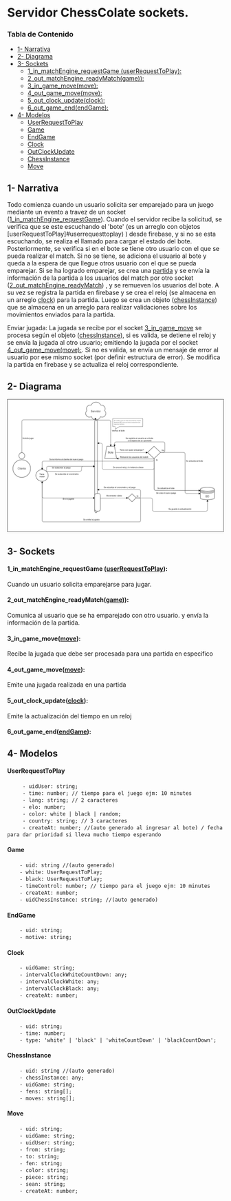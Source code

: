 # Servidor ChessColate sockets.<!-- omit in toc -->

### Tabla de Contenido<!-- omit in toc -->

- [1- Narrativa](#1--narrativa)
- [2- Diagrama](#2--diagrama)
- [3- Sockets](#3--sockets)
    - [1_in_matchEngine_requestGame (userRequestToPlay):](#1_in_matchengine_requestgame-userrequesttoplay)
    - [2_out_matchEngine_readyMatch(game)):](#2_out_matchengine_readymatchgame)
    - [3_in_game_move(move):](#3_in_game_movemove)
    - [4_out_game_move(move):](#4_out_game_movemove)
    - [5_out_clock_update(clock):](#5_out_clock_updateclock)
    - [6_out_game_end(endGame):](#6_out_game_endendgame)
- [4- Modelos](#4--modelos)
    - [UserRequestToPlay](#userrequesttoplay)
    - [Game](#game)
    - [EndGame](#endgame)
    - [Clock](#clock)
    - [OutClockUpdate](#outclockupdate)
    - [ChessInstance](#chessinstance)
    - [Move](#move)



## 1- Narrativa

Todo comienza cuando un usuario solicita ser emparejado para un juego mediante un evento a travez de un socket ([1_in_matchEngine_requestGame](#1_in_matchengine_requestgame-userrequesttoplay)). 
Cuando el servidor recibe la solicitud, se verifica que se este escuchando el 'bote' (es un arreglo con objetos [userRequestToPlay]#userrequesttoplay) ) desde firebase, y si no se esta escuchando, se realiza el llamado para cargar el estado del bote. Posteriormente,
se verifica si en el bote se tiene otro usuario con el que se pueda realizar el match. Si no se tiene, se adiciona el usuario al bote y queda a la espera de que llegue otros usuario con el que se pueda emparejar. Si se ha logrado emparejar, se crea una [partida](#game) y se envía la información de la partida a los  usuarios del match por otro socket ([2_out_matchEngine_readyMatch](#2_out_matchengine_readymatchgame)) , y se remueven los usuarios del bote.
A su vez se registra la partida en firebase y se crea el reloj (se almacena en un arreglo [clock](#clock)) para la partida.
Luego se crea un objeto ([chessInstance](#chessinstance)) que se almacena en un arreglo para realizar validaciones sobre los movimientos enviados para la partida.

Enviar jugada:
La jugada se recibe por el socket [3_in_game_move](#3_in_game_movemove) se procesa según el objeto ([chessInstance](#chessinstance)), si es valida, se detiene el reloj y se envía la jugada al otro usuario; emitiendo la jugada por el socket [4_out_game_move(move):](#4_out_game_movemove). Si no es valida, se envía un mensaje de error al usuario por ese mismo socket (por definir estructura de error).
Se modifica la partida en firebase y se actualiza el reloj correspondiente.

## 2- Diagrama
![Sockets diagrama](./docs/imgs/sockets_diagram.png "Socket diagram")


## 3- Sockets
#### 1_in_matchEngine_requestGame ([userRequestToPlay](#userrequesttoplay)): 
Cuando un usuario solicita emparejarse para jugar.

#### 2_out_matchEngine_readyMatch([game](#game))):
Comunica al usuario que se ha emparejado con otro usuario. y envía la información de la partida.

#### 3_in_game_move([move](#move)):
Recibe la jugada que debe ser procesada para una partida en especifico

#### 4_out_game_move([move](#move)):
Emite una jugada realizada en una partida

#### 5_out_clock_update([clock](#outclockupdate)):
Emite la actualización del tiempo en un reloj

#### 6_out_game_end([endGame](#endgame)):




## 4- Modelos

#### UserRequestToPlay
```
     - uidUser: string;
     - time: number; // tiempo para el juego ejm: 10 minutes
     - lang: string; // 2 caracteres
     - elo: number;
     - color: white | black | random;
     - country: string; // 3 caracteres
     - createAt: number; //(auto generado al ingresar al bote) / fecha para dar prioridad si lleva mucho tiempo esperando
```

#### Game 
```
    - uid: string //(auto generado)
    - white: UserRequestToPlay;
    - black: UserRequestToPlay;
    - timeControl: number; // tiempo para el juego ejm: 10 minutes
    - createAt: number;
    - uidChessInstance: string; //(auto generado)
```

#### EndGame
```
    - uid: string;
    - motive: string;
```

#### Clock
```
    - uidGame: string;
    - intervalClockWhiteCountDown: any;
    - intervalClockWhite: any;
    - intervalClockBlack: any;
    - createAt: number;
```

#### OutClockUpdate
```
    - uid: string;
    - time: number;
    - type: 'white' | 'black' | 'whiteCountDown' | 'blackCountDown';
```


#### ChessInstance
```
    - uid: string //(auto generado)
    - chessInstance: any;
    - uidGame: string;
    - fens: string[];
    - moves: string[];
```

#### Move
```
    - uid: string;
    - uidGame: string;
    - uidUser: string;
    - from: string;
    - to: string;
    - fen: string;
    - color: string;
    - piece: string;
    - sean: string;
    - createAt: number;
```